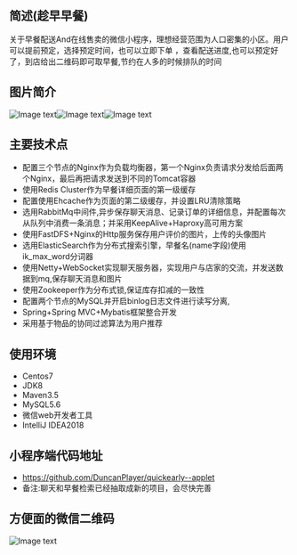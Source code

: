 ## 简述(趁早早餐)
关于早餐配送And在线售卖的微信小程序，理想经营范围为人口密集的小区。用户可以提前预定，选择预定时间，也可以立即下单
，查看配送进度,也可以预定好了，到店给出二维码即可取早餐,节约在人多的时候排队的时间
## 图片简介
![Image text](https://raw.githubusercontent.com/DuncanPlayer/quickearly/master/imgposition/early.JPG)![Image text](https://raw.githubusercontent.com/DuncanPlayer/quickearly/master/imgposition/detail.JPG)![Image text](https://raw.githubusercontent.com/DuncanPlayer/quickearly/master/imgposition/qrCode.JPG)
## 主要技术点
- 配置三个节点的Nginx作为负载均衡器，第一个Nginx负责请求分发给后面两个Nginx，最后再把请求发送到不同的Tomcat容器
- 使用Redis Cluster作为早餐详细页面的第一级缓存
- 配置使用Ehcache作为页面的第二级缓存，并设置LRU清除策略
- 选用RabbitMq中间件,异步保存聊天消息、记录订单的详细信息，并配置每次从队列中消费一条消息；并采用KeepAlive+Haproxy高可用方案
- 使用FastDFS+Nginx的Http服务保存用户评价的图片，上传的头像图片
- 选用ElasticSearch作为分布式搜索引擎，早餐名(name字段)使用ik_max_word分词器
- 使用Netty+WebSocket实现聊天服务器，实现用户与店家的交流，并发送数据到mq,保存聊天消息和图片
- 使用Zookeeper作为分布式锁,保证库存扣减的一致性
- 配置两个节点的MySQL并开启binlog日志文件进行读写分离,
- Spring+Spring MVC+Mybatis框架整合开发
- 采用基于物品的协同过滤算法为用户推荐
## 使用环境
- Centos7
- JDK8
- Maven3.5
- MySQL5.6
- 微信web开发者工具
- IntelliJ IDEA2018
## 小程序端代码地址
- https://github.com/DuncanPlayer/quickearly--applet
- 备注:聊天和早餐检索已经抽取成新的项目，会尽快完善
## 方便面的微信二维码
![Image text](https://raw.githubusercontent.com/DuncanPlayer/quickearly/master/imgposition/sby.JPG)
